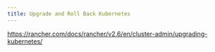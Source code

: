 ```yaml
---
title: Upgrade and Roll Back Kubernetes
---
```


https://rancher.com/docs/rancher/v2.6/en/cluster-admin/upgrading-kubernetes/